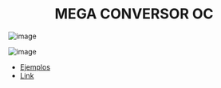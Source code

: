 <h1 align="center"> MEGA CONVERSOR OC </h1>

![image](https://user-images.githubusercontent.com/55964635/149591470-a74f4207-c417-4917-86f7-b9bdc3224f5e.png)

![image](https://user-images.githubusercontent.com/55964635/149626038-ef7f9910-9046-492e-84de-739393dafdc3.png)


- [Ejemplos](/Documentos/Ejemplos.md)
- [Link](https://fabian-martinez1.github.io/Mega-Conversor-OC/)
